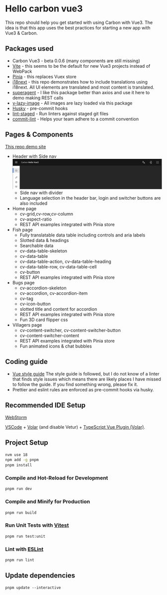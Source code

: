 # Hello carbon vue3

This repo should help you get started with using Carbon with Vue3. The idea is that this app uses the best practices for starting a new app with Vue3 & Carbon.

## Packages used

- Carbon Vue3 - beta 0.0.6 (many components are still missing)
- [Vite](https://vitejs.dev/) - this seems to be the default for new Vue3 projects instead of WebPack
- [Pinia](https://pinia.vuejs.org/) - this replaces Vuex store
- [i18next](https://www.i18next.com/) - this repo demonstrates how to include translations using i18next. All UI elements are translated and most content is translated.
- [superagent](https://www.npmjs.com/package/superagent) - I like this package better than axios and use it here to demo making REST calls
- [v-lazy-image](https://www.npmjs.com/package/v-lazy-image) - All images are lazy loaded via this package
- [Husky](https://www.npmjs.com/package/husky) - pre-commit hooks
- [lint-staged](https://www.npmjs.com/package/lint-staged) - Run linters against staged git files
- [commit-lint](https://commitlint.js.org/#/) - Helps your team adhere to a commit convention

## Pages & Components

[This repo demo site](https://ibm.github.io/hello-carbon-vue3/)

- Header with Side nav ![header](docs/header-bar.jpg)
  - Side nav with divider
  - Language selection in the header bar, login and switcher buttons are also included
- Home page
  - cv-grid,cv-row,cv-column
  - cv-aspect-ratio
  - REST API examples integrated with Pinia store
- Fish page
  - Fully translatable data table including controls and aria labels
  - Slotted data & headings
  - Searchable data
  - cv-data-table-skeleton
  - cv-data-table
  - cv-data-table-action, cv-data-table-heading
  - cv-data-table-row, cv-data-table-cell
  - cv-button
  - REST API examples integrated with Pinia store
- Bugs page
  - cv-accordion-skeleton
  - cv-accordion, cv-accordion-item
  - cv-tag
  - cv-icon-button
  - slotted title and content for accordion
  - REST API examples integrated with Pinia store
  - Fun 3D card flipper css
- Villagers page
  - cv-content-switcher, cv-content-switcher-button
  - cv-content-switcher-content
  - REST API examples integrated with Pinia store
  - Fun animated icons & chat bubbles

## Coding guide

- [Vue style guide](https://vuejs.org/style-guide/) The style guide is followed, but I do not know of a linter that finds style issues which means there are likely places I have missed to follow the guide. If you find something wrong, please fix it.
- Prettier and eslint rules are enforced as pre-commit hooks via husky.

## Recommended IDE Setup

[WebStorm](https://www.jetbrains.com/webstorm/)

[VSCode](https://code.visualstudio.com/) + [Volar](https://marketplace.visualstudio.com/items?itemName=Vue.volar) (and disable Vetur) + [TypeScript Vue Plugin (Volar)](https://marketplace.visualstudio.com/items?itemName=Vue.vscode-typescript-vue-plugin).

## Project Setup

```sh
nvm use 18
npm add -g pnpm
pnpm install
```

### Compile and Hot-Reload for Development

```sh
pnpm run dev
```

### Compile and Minify for Production

```sh
pnpm run build
```

### Run Unit Tests with [Vitest](https://vitest.dev/)

```sh
pnpm run test:unit
```

### Lint with [ESLint](https://eslint.org/)

```sh
pnpm run lint
```

## Update dependencies

```shell
pnpm update --interactive
```
